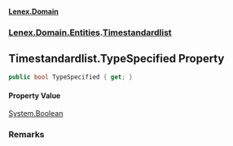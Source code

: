 #### [Lenex.Domain](index.md 'index')
### [Lenex.Domain.Entities](Lenex.Domain.Entities.md 'Lenex.Domain.Entities').[Timestandardlist](Lenex.Domain.Entities.Timestandardlist.md 'Lenex.Domain.Entities.Timestandardlist')

## Timestandardlist.TypeSpecified Property

```csharp
public bool TypeSpecified { get; }
```

#### Property Value
[System.Boolean](https://docs.microsoft.com/en-us/dotnet/api/System.Boolean 'System.Boolean')

### Remarks